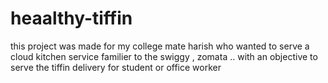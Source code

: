 # heaalthy-tiffin
this project was made for my college mate harish 
who wanted to serve a cloud kitchen service familier to the swiggy , zomata .. with an objective to serve the tiffin delivery for student or office worker 
